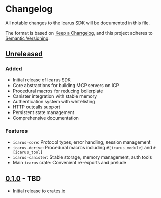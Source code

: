 # Changelog

All notable changes to the Icarus SDK will be documented in this file.

The format is based on [Keep a Changelog](https://keepachangelog.com/en/1.0.0/),
and this project adheres to [Semantic Versioning](https://semver.org/spec/v2.0.0.html).

## [Unreleased]

### Added
- Initial release of Icarus SDK
- Core abstractions for building MCP servers on ICP
- Procedural macros for reducing boilerplate
- Canister integration with stable memory
- Authentication system with whitelisting
- HTTP outcalls support
- Persistent state management
- Comprehensive documentation

### Features
- `icarus-core`: Protocol types, error handling, session management
- `icarus-derive`: Procedural macros including `#[icarus_module]` and `#[icarus_tool]`
- `icarus-canister`: Stable storage, memory management, auth tools
- Main `icarus` crate: Convenient re-exports and prelude

## [0.1.0] - TBD

- Initial release to crates.io

[Unreleased]: https://github.com/galenoshea/icarus-sdk/compare/v0.1.0...HEAD
[0.1.0]: https://github.com/galenoshea/icarus-sdk/releases/tag/v0.1.0